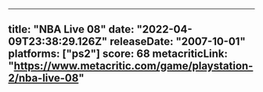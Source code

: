 
---
title: "NBA Live 08"
date: "2022-04-09T23:38:29.126Z"
releaseDate: "2007-10-01"
platforms: ["ps2"]
score: 68
metacriticLink: "https://www.metacritic.com/game/playstation-2/nba-live-08"
---
